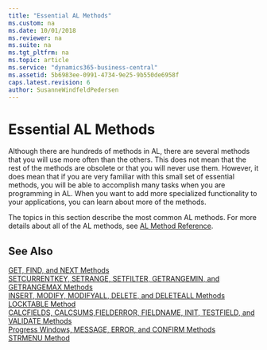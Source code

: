 ```yaml
---
title: "Essential AL Methods"
ms.custom: na
ms.date: 10/01/2018
ms.reviewer: na
ms.suite: na
ms.tgt_pltfrm: na
ms.topic: article
ms.service: "dynamics365-business-central"
ms.assetid: 5b6983ee-0991-4734-9e25-9b550de6958f
caps.latest.revision: 6
author: SusanneWindfeldPedersen
---
```

# Essential AL Methods
Although there are hundreds of methods in AL, there are several methods that you will use more often than the others. This does not mean that the rest of the methods are obsolete or that you will never use them. However, it does mean that if you are very familiar with this small set of essential methods, you will be able to accomplish many tasks when you are programming in AL. When you want to add more specialized functionality to your applications, you can learn about more of the methods.  

 The topics in this section describe the most common AL methods. For more details about all of the AL methods, see [AL Method Reference](methods/devenv-al-method-reference.md).  

## See Also  
 [GET, FIND, and NEXT Methods](devenv-get-find-and-next-methods.md)   
 [SETCURRENTKEY, SETRANGE, SETFILTER, GETRANGEMIN, and GETRANGEMAX Methods](devenv-setcurrentkey-setrange-setfilter-getrangemin-and-getrangemax-methods.md)   
 [INSERT, MODIFY, MODIFYALL, DELETE, and DELETEALL Methods](devenv-insert-modify-modifyall-delete-and-deleteall-methods.md)   
 [LOCKTABLE Method](methods/devenv-locktable-method.md)   
 [CALCFIELDS, CALCSUMS,FIELDERROR, FIELDNAME, INIT, TESTFIELD, and VALIDATE Methods](devenv-calcfields-calcsums-fielderror-fieldname-init-testfield-and-validate-methods.md)   
 [Progress Windows, MESSAGE, ERROR, and CONFIRM Methods](devenv-progress-windows-message-error-and-confirm-methods.md)   
 [STRMENU Method](methods/devenv-strmenu-method.md)
